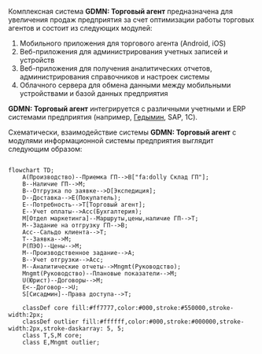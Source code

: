 Комплексная система **GDMN: Торговый агент** предназначена для увеличения продаж предприятия за счет оптимизации работы торговых агентов и состоит из следующих модулей:

1. Мобильного приложения для торгового агента (Android, iOS)
2. Веб-приложения для администрирования учетных записей и устройств 
3. Веб-приложения для получения аналитических отчетов, администрирования справочников и настроек системы
4. Облачного сервера для обмена данными между мобильными устройствами и базой данных предприятия

**GDMN: Торговый агент** интегрируется с различными учетными и ERP системами предприятия (например, [Гедымин](https://gsbelarus.com/pw/#solutions), SAP, 1C).

Схематически, взаимодействие системы **GDMN: Торговый агент** с модулями информационной системы предприятия выглядит следующим образом:

```mermaid

flowchart TD;
    A(Производство)--Приемка ГП-->B["fa:dolly Склад ГП"];
    B--Наличие ГП-->M;
    B--Отгрузка по заявке-->D[Экспедиция];
    D--Доставка-->E(Покупатель);
    E--Потребность-->T[Торговый агент];
    E--Учет оплаты-->Acc(Бухгалтерия);
    M[Отдел маркетинга]--Маршруты,цены,наличие ГП-->T;
    M--Задание на отгрузку ГП-->B;
    Acc--Сальдо клиента-->T;
    T--Заявка-->M;
    P(ПЭО)--Цены-->M;
    M--Производственное задание-->A;
    B--Учет отгрузки-->Acc;
    M--Аналитические отчеты-->Mngmt(Руководство);
    Mngmt(Руководство)--Плановые показатели-->M;
    U(Юрист)--Договоры-->M;
    E<--Договор-->U;
    S[Сисадмин]--Права доступа-->T;

    classDef core fill:#ff7777,color:#000,stroke:#550000,stroke-width:2px;
    classDef outlier fill:#ffffff,color:#000,stroke:#000000,stroke-width:2px,stroke-daskarray: 5, 5;
    class T,S,M core;
    class E,Mngmt outlier;
```
